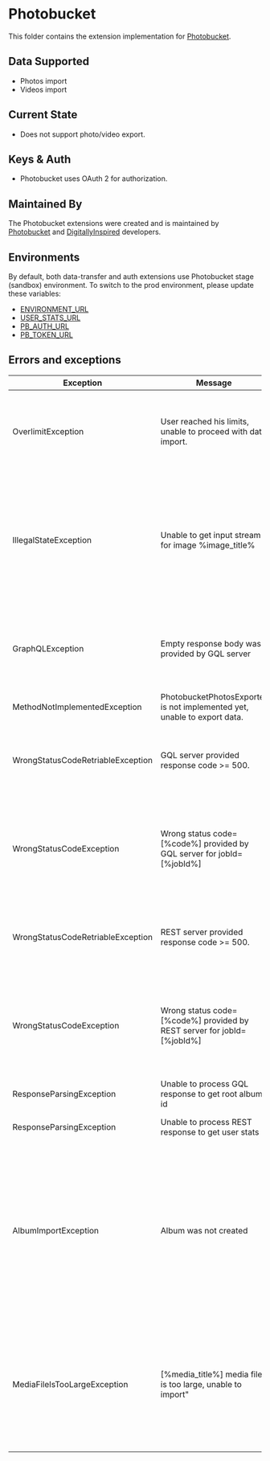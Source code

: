 # Photobucket

This folder contains the extension implementation for [Photobucket](https://photobucket.com).

## Data Supported

- Photos import
- Videos import

## Current State

- Does not support photo/video export.

## Keys & Auth

- Photobucket uses OAuth 2 for authorization.

## Maintained By

The Photobucket extensions were created and is maintained by
[Photobucket](https://photobucket.com) and [DigitallyInspired](https://di.uk) developers.

## Environments

By default, both data-transfer and auth extensions use Photobucket stage (sandbox) environment. To switch to the prod environment, please update these variables:
- [ENVIRONMENT_URL](https://github.com/vasylshche/data-transfer-project/blob/26504ffa5bca27ee28d4dbcd7359c65fc663da96/extensions/data-transfer/portability-data-transfer-photobucket/src/main/java/org/datatransferproject/transfer/photobucket/data/PhotobucketConstants.java#L20)
- [USER_STATS_URL](https://github.com/vasylshche/data-transfer-project/blob/26504ffa5bca27ee28d4dbcd7359c65fc663da96/extensions/data-transfer/portability-data-transfer-photobucket/src/main/java/org/datatransferproject/transfer/photobucket/data/PhotobucketConstants.java#L36)
- [PB_AUTH_URL](https://github.com/vasylshche/data-transfer-project/blob/26504ffa5bca27ee28d4dbcd7359c65fc663da96/extensions/auth/portability-auth-photobucket/src/main/java/org/datatransferproject/auth/photobucket/PhotobucketOAuthConfig.java#L32)
- [PB_TOKEN_URL](https://github.com/vasylshche/data-transfer-project/blob/26504ffa5bca27ee28d4dbcd7359c65fc663da96/extensions/auth/portability-auth-photobucket/src/main/java/org/datatransferproject/auth/photobucket/PhotobucketOAuthConfig.java#L33)

## Errors and exceptions

| Exception     | Message       | Explanation   | Notes        |
| ------------- | ------------- | ------------- |------------- |
| OverlimitException                | User reached his limits, unable to proceed with data import.  | Critical, unable to migrate content as user reached its limits on PB side| |
| IllegalStateException             | Unable to get input stream for image %image_title%  | No valid stream was provided, unable to import particular image file | Need to consider whether we need to migrate rest of content or not. For now import will be stopped |
| GraphQLException                  | Empty response body was provided by GQL server | Back end issue, no valid response was provided. Retry can be applied. | |
| MethodNotImplementedException     | PhotobucketPhotosExporter is not implemented yet, unable to export data. | Data export if not supported | |
| WrongStatusCodeRetriableException | GQL server provided response code >= 500. | Wrong response code provided by back end. Retry can be applied. | |
| WrongStatusCodeException          | Wrong status code=[%code%] provided by GQL server for jobId=[%jobId%] | Wrong response code, most probably retry won't help, as with the same data result is idempotent |
| WrongStatusCodeRetriableException | REST server provided response code >= 500. | Wrong response code provided by back end. Retry can be applied. | |
| WrongStatusCodeException          | Wrong status code=[%code%] provided by REST server for jobId=[%jobId%] | Wrong response code, most probably retry won't help, as with the same data result is idempotent |
| ResponseParsingException          | Unable to process GQL response to get root album id | Parsing error, retry won't help | |
| ResponseParsingException          | Unable to process REST response to get user stats | Parsing error, retry won't help | |
| AlbumImportException              | Album was not created | Thrown in case of BE failure when unable to create album | Critical only while top level album creation. If any other album was not created, images will migrate to top level album |
| MediaFileIsTooLargeException      | [%media_title%] media file is too large, unable to import" | File is too big. Current limit for video file is 500mb, for image - 50mb | Need to consider whether we need to migrate rest of content or not. For now import will be stopped |